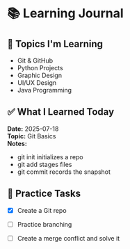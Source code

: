 # 📚 Learning Journal

## 🧠 Topics I'm Learning
- Git & GitHub
- Python Projects
- Graphic Design
- UI/UX Design
- Java Programming

## ✅ What I Learned Today
**Date:** 2025-07-18  
**Topic:** Git Basics  
**Notes:**
- git init initializes a repo
- git add stages files
- git commit records the snapshot

## 🧪 Practice Tasks
- [x] Create a Git repo
- [ ] Practice branching
- [ ] Create a merge conflict and solve it

